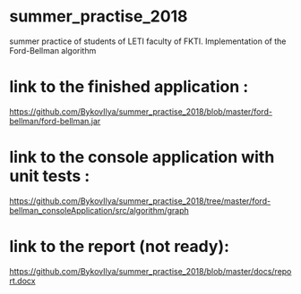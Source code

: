 # summer_practise_2018
 summer practice of students of LETI faculty of FKTI. Implementation of the Ford-Bellman algorithm

# link to the finished application :
https://github.com/BykovIlya/summer_practise_2018/blob/master/ford-bellman/ford-bellman.jar

# link to the console application with unit tests :
https://github.com/BykovIlya/summer_practise_2018/tree/master/ford-bellman_consoleApplication/src/algorithm/graph

# link to the report (not ready):
https://github.com/BykovIlya/summer_practise_2018/blob/master/docs/report.docx
